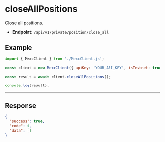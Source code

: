 # closeAllPositions

Close all positions.

- **Endpoint:** `/api/v1/private/position/close_all`

## Example

```js
import { MexcClient } from './MexcClient.js';

const client = new MexcClient({ apiKey: 'YOUR_API_KEY', isTestnet: true });

const result = await client.closeAllPositions();

console.log(result);
```

---

## Response

```JSON
{ 
  "success": true,
  "code": 0,
  "data": [] 
}
```